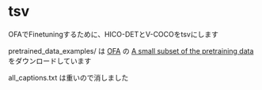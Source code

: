 # tsv
OFAでFinetuningするために、HICO-DETとV-COCOをtsvにします

pretrained_data_examples/ は
[OFA](https://github.com/OFA-Sys/OFA/) の 
[A small subset of the pretraining data](https://ofa-beijing.oss-cn-beijing.aliyuncs.com/datasets/pretrain_data/pretrain_data_examples.zip) をダウンロードしています

all_captions.txt は重いので消しました